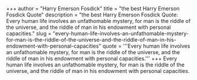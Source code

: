 +++
author = "Harry Emerson Fosdick"
title = "the best Harry Emerson Fosdick Quote"
description = "the best Harry Emerson Fosdick Quote: Every human life involves an unfathomable mystery, for man is the riddle of the universe, and the riddle of man in his endowment with personal capacities."
slug = "every-human-life-involves-an-unfathomable-mystery-for-man-is-the-riddle-of-the-universe-and-the-riddle-of-man-in-his-endowment-with-personal-capacities"
quote = '''Every human life involves an unfathomable mystery, for man is the riddle of the universe, and the riddle of man in his endowment with personal capacities.'''
+++
Every human life involves an unfathomable mystery, for man is the riddle of the universe, and the riddle of man in his endowment with personal capacities.
